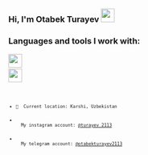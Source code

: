 ### Hi, I'm Otabek Turayev <img src="https://media.giphy.com/media/hvRJCLFzcasrR4ia7z/giphy.gif" width="27px">

### Languages and tools I work with:

<code><img src="[https://media.giphy.com/media/hvRJCLFzcasrR4ia7z/giphy.gif](https://seeklogo.com/images/H/html5-without-wordmark-black-white-logo-104D0855A4-seeklogo.com.png](https://seeklogo.com/images/H/html5-without-wordmark-black-white-logo-104D0855A4-seeklogo.com.png)" width="27px"><code>
<code><img src="https://media.giphy.com/media/hvRJCLFzcasrR4ia7z/giphy.gif](https://seeklogo.com/images/H/html5-without-wordmark-black-white-logo-104D0855A4-seeklogo.com.png(https://img.freepik.com/free-icon/css-3_318-565874.jpg?w=2000))" width="27px"><code>
  
  
- 📍&nbsp; Current location: Karshi, Uzbekistan
- <img src="https://upload.wikimedia.org/wikipedia/commons/thumb/5/58/Instagram-Icon.png/1200px-Instagram-Icon.png" width="15px"> &nbsp; My instagram account: [@turayev_2113](https://instagram.com/turayev_2113/)
- <img src="https://w7.pngwing.com/pngs/224/500/png-transparent-telegram-logo-computer-icons-others-miscellaneous-blue-angle.png" width="15px"> &nbsp; My telegram account: [@otabekturayev2113](https://telegram.me/otabekturayev2113/)
